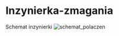 # Inzynierka-zmagania

Schemat inzynierki 
![schemat_polaczen](https://github.com/user-attachments/assets/8e2261da-8a86-44c6-a283-f91079fccfca)
